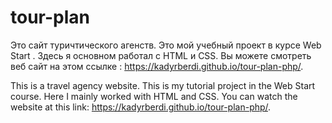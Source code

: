 # tour-plan

Это сайт туричтического агенств. 
Это мой учебный проект в курсе Web Start . Здесь я основном работал с HTML и CSS. 
Вы можете смотреть веб сайт на этом ссылке : https://kadyrberdi.github.io/tour-plan-php/.

This is a travel agency website. 
This is my tutorial project in the Web Start course. Here I mainly worked with HTML and CSS. 
You can watch the website at this link: https://kadyrberdi.github.io/tour-plan-php/.
